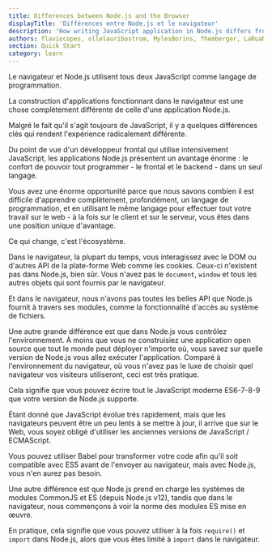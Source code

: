 ```yaml
---
title: Differences between Node.js and the Browser
displayTitle: 'Différences entre Node.js et le navigateur'
description: 'How writing JavaScript application in Node.js differs from programming for the Web inside the browser'
authors: flaviocopes, ollelauribostrom, MylesBorins, fhemberger, LaRuaNa, ahmadawais, karlhorky, AugustinMauroy
section: Quick Start
category: learn
---
```


Le navigateur et Node.js utilisent tous deux JavaScript comme langage de programmation.

La construction d'applications fonctionnant dans le navigateur est une chose complètement différente de celle d'une application Node.js.

Malgré le fait qu'il s'agit toujours de JavaScript, il y a quelques différences clés qui rendent l'expérience radicalement différente.

Du point de vue d'un développeur frontal qui utilise intensivement JavaScript, les applications Node.js présentent un avantage énorme : le confort de pouvoir tout programmer - le frontal et le backend - dans un seul langage.

Vous avez une énorme opportunité parce que nous savons combien il est difficile d'apprendre complètement, profondément, un langage de programmation, et en utilisant le même langage pour effectuer tout votre travail sur le web - à la fois sur le client et sur le serveur, vous êtes dans une position unique d'avantage.

Ce qui change, c'est l'écosystème.

Dans le navigateur, la plupart du temps, vous interagissez avec le DOM ou d'autres API de la plate-forme Web comme les cookies. Ceux-ci n'existent pas dans Node.js, bien sûr. Vous n'avez pas le `document`, `window` et tous les autres objets qui sont fournis par le navigateur.

Et dans le navigateur, nous n'avons pas toutes les belles API que Node.js fournit à travers ses modules, comme la fonctionnalité d'accès au système de fichiers.

Une autre grande différence est que dans Node.js vous contrôlez l'environnement. À moins que vous ne construisiez une application open source que tout le monde peut déployer n'importe où, vous savez sur quelle version de Node.js vous allez exécuter l'application. Comparé à l'environnement du navigateur, où vous n'avez pas le luxe de choisir quel navigateur vos visiteurs utiliseront, ceci est très pratique.

Cela signifie que vous pouvez écrire tout le JavaScript moderne ES6-7-8-9 que votre version de Node.js supporte.

Étant donné que JavaScript évolue très rapidement, mais que les navigateurs peuvent être un peu lents à se mettre à jour, il arrive que sur le Web, vous soyez obligé d'utiliser les anciennes versions de JavaScript / ECMAScript.

Vous pouvez utiliser Babel pour transformer votre code afin qu'il soit compatible avec ES5 avant de l'envoyer au navigateur, mais avec Node.js, vous n'en aurez pas besoin.

Une autre différence est que Node.js prend en charge les systèmes de modules CommonJS et ES (depuis Node.js v12), tandis que dans le navigateur, nous commençons à voir la norme des modules ES mise en œuvre.

En pratique, cela signifie que vous pouvez utiliser à la fois `require()` et `import` dans Node.js, alors que vous êtes limité à `import` dans le navigateur.
